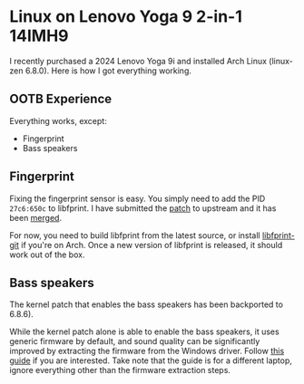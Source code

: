 # Linux on Lenovo Yoga 9 2-in-1 14IMH9

I recently purchased a 2024 Lenovo Yoga 9i and installed Arch Linux (linux-zen 6.8.0). Here is how I got everything working.

## OOTB Experience

Everything works, except:

- Fingerprint
- Bass speakers

## Fingerprint

Fixing the fingerprint sensor is easy. You simply need to add the PID `27c6:650c` to libfprint. I have submitted the [patch](fingerprint/0001-goodixmoc-Add-PID-0x650C.patch) to upstream and it has been [merged](https://gitlab.freedesktop.org/libfprint/libfprint/-/merge_requests/470).

For now, you need to build libfprint from the latest source, or install [libfprint-git](https://aur.archlinux.org/packages/libfprint-git) if you're on Arch. Once a new version of libfprint is released, it should work out of the box.

## Bass speakers

The kernel patch that enables the bass speakers has been backported to 6.8.6).

While the kernel patch alone is able to enable the bass speakers, it uses generic firmware by default, and sound quality can be significantly improved by extracting the firmware from the Windows driver. Follow [this guide](https://gist.github.com/masselstine/8fe9634b4c31cef07b8dfab089e4eb38#sound) if you are interested. Take note that the guide is for a different laptop, ignore everything other than the firmware extraction steps.
